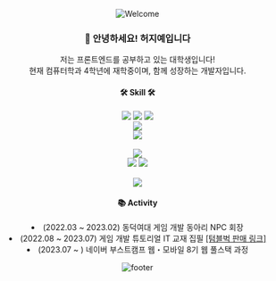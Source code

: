 <div align="center">

![Welcome](https://capsule-render.vercel.app/api?type=waving&color=gradient&height=300&section=header&text=HeoJiye&fontSize=64&animation=twinkling&fontAlignY=35&desc=Thank%20you%20for%20visiting!&descAlignY=52&descAlign=50)

  <h3>👋 안녕하세요! 허지예입니다</h3>
  <p>
    저는 프론트엔드를 공부하고 있는 대학생입니다!
    <br>
    현재 컴퓨터학과 4학년에 재학중이며, 함께 성장하는 개발자입니다.
  </p>
  <p>
  	<h4>🛠 Skill 🛠</h4>
    <p align="center" display="inline-block">
      <img src="https://img.shields.io/badge/HTML-E34F26?style=for-the-badge&logo=CSS3&logoColor=white">
      <img src="https://img.shields.io/badge/CSS-1572B6?style=for-the-badge&logo=CSS3&logoColor=white">
      <img src="https://img.shields.io/badge/Javascript-F7DF1E?style=for-the-badge&logo=JavaScript&logoColor=black">
      <br>
      <img src="https://img.shields.io/badge/React-161A3B?style=for-the-badge&logo=React&logoColor=61DAFB">
      <br>
      <img src="https://img.shields.io/badge/Spring%20Boot-6DB33F?style=for-the-badge&logo=Spring%20Boot&logoColor=FFFFFF">
      <br>
      <br>
      <img src="https://img.shields.io/badge/Lua-2C2D72?style=for-the-badge&logo=Lua&logoColor=white">
      <br>
      <img src="https://img.shields.io/badge/Unity-black?style=for-the-badge&logo=Unity&logoColor=white">
      <img src="https://img.shields.io/badge/Photon-004088?style=for-the-badge&logo=Unity&logoColor=white">
      <br>
      <br>
      <img src="https://img.shields.io/badge/Figma-F24E1E?style=for-the-badge&logo=figma&logoColor=white">
  </p>
   <p>
  	<h4>📚 Activity</h4>
    <li>(2022.03 ~ 2023.02) 동덕여대 게임 개발 동아리 NPC 회장</li>
    <li>(2022.08 ~ 2023.07) 게임 개발 튜토리얼 IT 교재 집필 <a href="https://tumblbug.com/cpu-books-tuto">[텀블벅 판매 링크]</a></li>
    <li>(2023.07 ~ ) 네이버 부스트캠프 웹・모바일 8기 웹 풀스택 과정</li>
  </p>
  </p>

![footer](https://capsule-render.vercel.app/api?section=footer&type=waving&color=gradient)
</div>
